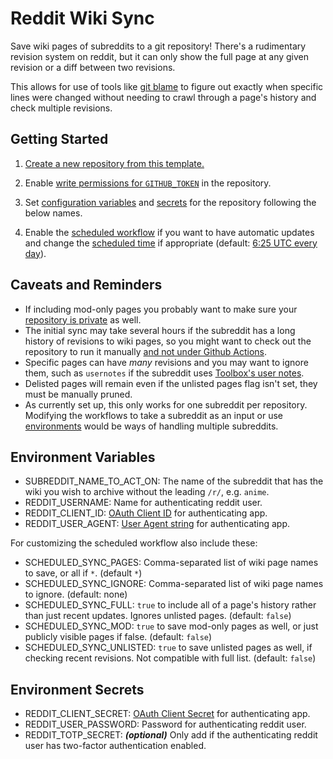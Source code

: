 # Reddit Wiki Sync

Save wiki pages of subreddits to a git repository! There's a rudimentary revision system on reddit, but it can only show the full page at any given revision or a diff between two revisions.

This allows for use of tools like [git blame](https://www.git-scm.com/docs/git-blame) to figure out exactly when specific lines were changed without needing to crawl through a page's history and check multiple revisions.

## Getting Started

1. [Create a new repository from this template.](https://docs.github.com/en/repositories/creating-and-managing-repositories/creating-a-repository-from-a-template)

2. Enable [write permissions for `GITHUB_TOKEN`](https://docs.github.com/en/actions/security-guides/automatic-token-authentication#modifying-the-permissions-for-the-github_token) in the repository.

3. Set [configuration variables](https://docs.github.com/en/actions/learn-github-actions/variables#creating-configuration-variables-for-a-repository) and [secrets](https://docs.github.com/en/codespaces/managing-codespaces-for-your-organization/managing-encrypted-secrets-for-your-repository-and-organization-for-github-codespaces#adding-secrets-for-a-repository) for the repository following the below names.

4. Enable the [scheduled workflow](https://docs.github.com/en/actions/managing-workflow-runs/disabling-and-enabling-a-workflow) if you want to have automatic updates and change the [scheduled time](https://docs.github.com/en/actions/using-workflows/events-that-trigger-workflows#schedule) if appropriate (default: [6:25 UTC every day](https://crontab.guru/#25_6_*_*_*)).


## Caveats and Reminders

* If including mod-only pages you probably want to make sure your [repository is private](https://docs.github.com/en/repositories/managing-your-repositorys-settings-and-features/managing-repository-settings/setting-repository-visibility) as well.
* The initial sync may take several hours if the subreddit has a long history of revisions to wiki pages, so you might want to check out the repository to run it manually [and not under Github Actions](https://docs.github.com/en/actions/learn-github-actions/usage-limits-billing-and-administration#usage-limits).
* Specific pages can have _many_ revisions and you may want to ignore them, such as `usernotes` if the subreddit uses [Toolbox's user notes](https://www.reddit.com/r/toolbox/wiki/docs/usernotes).
* Delisted pages will remain even if the unlisted pages flag isn't set, they must be manually pruned.
* As currently set up, this only works for one subreddit per repository. Modifying the workflows to take a subreddit as an input or use [environments](https://docs.github.com/en/actions/deployment/targeting-different-environments/using-environments-for-deployment) would be ways of handling multiple subreddits.

## Environment Variables

* SUBREDDIT_NAME_TO_ACT_ON: The name of the subreddit that has the wiki you wish to archive without the leading `/r/`, e.g. `anime`.
* REDDIT_USERNAME: Name for authenticating reddit user.
* REDDIT_CLIENT_ID: [OAuth Client ID](https://github.com/reddit-archive/reddit/wiki/OAuth2) for authenticating app.
* REDDIT_USER_AGENT: [User Agent string](https://github.com/reddit-archive/reddit/wiki/API) for authenticating app.

For customizing the scheduled workflow also include these:

* SCHEDULED_SYNC_PAGES: Comma-separated list of wiki page names to save, or all if `*`. (default `*`)
* SCHEDULED_SYNC_IGNORE: Comma-separated list of wiki page names to ignore. (default: none)
* SCHEDULED_SYNC_FULL: `true` to include all of a page's history rather than just recent updates. Ignores unlisted pages. (default: `false`)
* SCHEDULED_SYNC_MOD: `true` to save mod-only pages as well, or just publicly visible pages if false. (default: `false`)
* SCHEDULED_SYNC_UNLISTED: `true` to save unlisted pages as well, if checking recent revisions. Not compatible with full list. (default: `false`)

## Environment Secrets

* REDDIT_CLIENT_SECRET: [OAuth Client Secret](https://github.com/reddit-archive/reddit/wiki/OAuth2) for authenticating app.
* REDDIT_USER_PASSWORD: Password for authenticating reddit user.
* REDDIT_TOTP_SECRET: ___(optional)___ Only add if the authenticating reddit user has two-factor authentication enabled. 